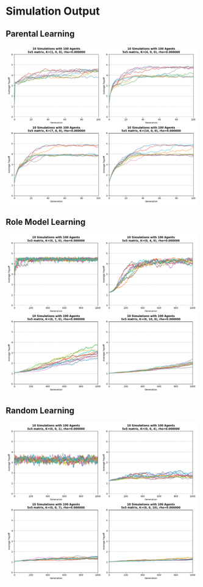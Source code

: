 # Simulation Output

## Parental Learning

![](./output/output_parental.png)

## Role Model Learning

![](./output/output_rolemodel.png)

## Random Learning

![](./output/output_random.png)
